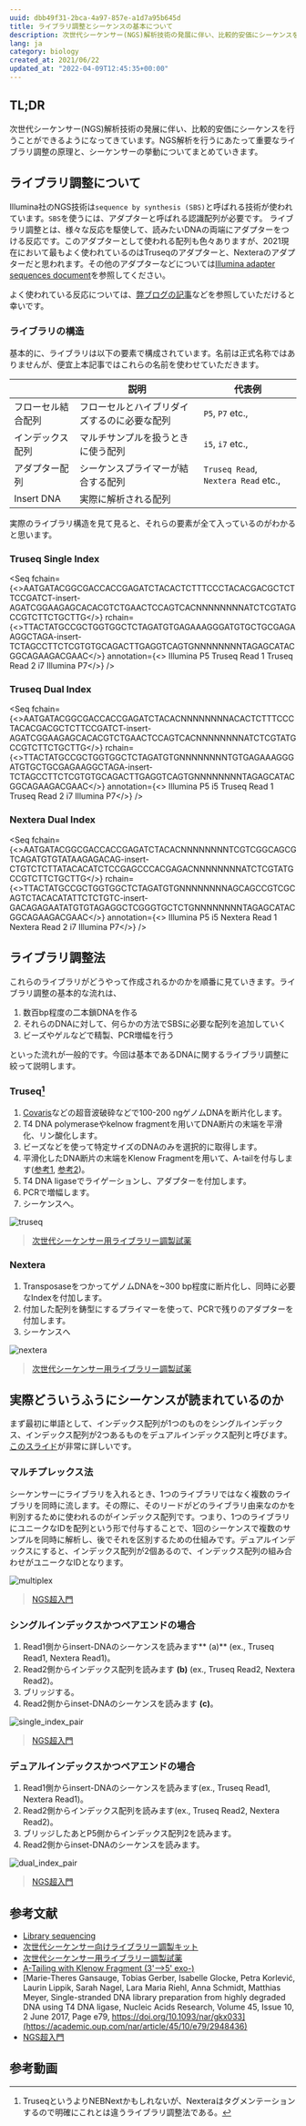 ```yaml
---
uuid: dbb49f31-2bca-4a97-857e-a1d7a95b645d
title: ライブラリ調整とシーケンスの基本について
description: 次世代シーケンサー(NGS)解析技術の発展に伴い、比較的安価にシーケンスを行うことができるようになってきています。NGS解析を行うにあたって重要なライブラリ調整の原理と、シーケンサーの挙動についてまとめていきます。
lang: ja
category: biology
created_at: 2021/06/22
updated_at: "2022-04-09T12:45:35+00:00"
---
```


## TL;DR

次世代シーケンサー(NGS)解析技術の発展に伴い、比較的安価にシーケンスを行うことができるようになってきています。NGS解析を行うにあたって重要なライブラリ調整の原理と、シーケンサーの挙動についてまとめていきます。

## ライブラリ調整について
Illumina社のNGS技術は`sequence by synthesis (SBS)`と呼ばれる技術が使われています。`SBS`を使うには、アダプターと呼ばれる認識配列が必要です。
ライブラリ調整とは、様々な反応を駆使して、読みたいDNAの両端にアダプターをつける反応です。このアダプターとして使われる配列も色々ありますが、2021現在において最もよく使われているのはTruseqのアダプターと、Nexteraのアダプターだと思われます。その他のアダプターなどについては[Illumina adapter sequences document](https://teichlab.github.io/scg_lib_structs/data/illumina-adapter-sequences-1000000002694-14.pdf)を参照してください。

よく使われている反応については、[弊ブログの記事](https://illumination-k.dev/posts/biology/library_construction_reaction)などを参照していただけると幸いです。

### ライブラリの構造

基本的に、ライブラリは以下の要素で構成されています。名前は正式名称ではありませんが、便宜上本記事ではこれらの名前を使わせていただきます。

||説明|代表例|
|---|---|---|
|フローセル結合配列|フローセルとハイブリダイズするのに必要な配列|`P5`, `P7` etc.,|
|インデックス配列|マルチサンプルを扱うときに使う配列|`i5`, `i7` etc.,|
|アダプター配列|シーケンスプライマーが結合する配列|`Truseq Read`, `Nextera Read` etc.,|
|Insert DNA|実際に解析される配列||

実際のライブラリ構造を見て見ると、それらの要素が全て入っているのがわかると思います。

### Truseq Single Index

<Seq
    fchain={<><P5>AATGATACGGCGACCACCGAGATCTACAC</P5><S5>TCTTTCCCTACACGACGCTCTTCCGATCT</S5>-insert-<S7>AGATCGGAAGAGCACACGTCTGAACTCCAGTCAC</S7><T7>NNNNNNNN</T7><P7>ATCTCGTATGCCGTCTTCTGCTTG</P7></>}
    rchain={<><P5>TTACTATGCCGCTGGTGGCTCTAGATGTG</P5><S5>AGAAAGGGATGTGCTGCGAGAAGGCTAGA</S5>-insert-<S7>TCTAGCCTTCTCGTGTGCAGACTTGAGGTCAGTG</S7><T7>NNNNNNNN</T7><P7>TAGAGCATACGGCAGAAGACGAAC</P7></>}
    annotation={<>      <P5>Illumina P5</P5>                   <S5>Truseq Read 1</S5>                        <S7>Truseq Read 2</S7>                 <T7>i7</T7>        <P7>Illumina P7</P7></>}
/>

### Truseq Dual Index

<Seq
fchain={<><P5>AATGATACGGCGACCACCGAGATCTACAC</P5><T7>NNNNNNNN</T7><S5>ACACTCTTTCCCTACACGACGCTCTTCCGATCT</S5>-insert-<S7>AGATCGGAAGAGCACACGTCTGAACTCCAGTCAC</S7><T7>NNNNNNNN</T7><P7>ATCTCGTATGCCGTCTTCTGCTTG</P7></>}
rchain={<><P5>TTACTATGCCGCTGGTGGCTCTAGATGTG</P5><T7>NNNNNNNN</T7><S5>TGTGAGAAAGGGATGTGCTGCGAGAAGGCTAGA</S5>-insert-<S7>TCTAGCCTTCTCGTGTGCAGACTTGAGGTCAGTG</S7><T7>NNNNNNNN</T7><P7>TAGAGCATACGGCAGAAGACGAAC</P7></>}
annotation={<>      <P5>Illumina P5</P5>               <T7>i5</T7>            <S5>Truseq Read 1</S5>                          <S7>Truseq Read 2</S7>                 <T7>i7</T7>        <P7>Illumina P7</P7></>}
/>

### Nextera Dual Index

<Seq
fchain={<><P5>AATGATACGGCGACCACCGAGATCTACAC</P5><T7>NNNNNNNN</T7><S5>TCGTCGGCAGCGTC</S5><Me>AGATGTGTATAAGAGACAG</Me>-insert-<Me>CTGTCTCTTATACACATCT</Me><S7>CCGAGCCCACGAGAC</S7><T7>NNNNNNNN</T7><P7>ATCTCGTATGCCGTCTTCTGCTTG</P7></>}
rchain={<><P5>TTACTATGCCGCTGGTGGCTCTAGATGTG</P5><T7>NNNNNNNN</T7><S5>AGCAGCCGTCGCAG</S5><Me>TCTACACATATTCTCTGTC</Me>-insert-<Me>GACAGAGAATATGTGTAGA</Me><S7>GGCTCGGGTGCTCTG</S7><T7>NNNNNNNN</T7><P7>TAGAGCATACGGCAGAAGACGAAC</P7></>}
annotation={<>       <P5>Illumina P5</P5>              <T7>i5</T7>             <S5>Next</S5><Me>era Read 1</Me>                                <Me>Next</Me><S7>era Read 2</S7>        <T7>i7</T7>         <P7>Illumina P7</P7></>}
/>

## ライブラリ調整法

これらのライブラリがどうやって作成されるかのかを順番に見ていきます。ライブラリ調整の基本的な流れは、
1. 数百bp程度の二本鎖DNAを作る
2. それらのDNAに対して、何らかの方法でSBSに必要な配列を追加していく
3. ビーズやゲルなどで精製、PCR増幅を行う

といった流れが一般的です。今回は基本であるDNAに関するライブラリ調整に絞って説明します。

### Truseq[^1]

1. [Covaris](https://www.technosaurus.co.jp/categories/view/488)などの超音波破砕などで100-200 ngゲノムDNAを断片化します。
2. T4 DNA polymeraseやkelnow fragmentを用いてDNA断片の末端を平滑化、リン酸化します。
3. ビーズなどを使って特定サイズのDNAのみを選択的に取得します。
4. 平滑化したDNA断片の末端をKlenow Fragmentを用いて、A-tailを付与します([参考1](https://international.neb.com/protocols/2013/11/06/a-tailing-with-klenow-fragment-3-5-exo), [参考2](https://academic.oup.com/nar/article/45/10/e79/2948436))。
5. T4 DNA ligaseでライゲーションし、アダプターを付加します。
6. PCRで増幅します。
7. シーケンスへ。

![truseq](../../public/seq_summary/truseq.PNG)

> [次世代シーケンサー用ライブラリー調製試薬](https://www.nebj.jp/jp/Flyer/NEBNEXT.pdf)

### Nextera

1. TransposaseをつかってゲノムDNAを~300 bp程度に断片化し、同時に必要なIndexを付加します。
2. 付加した配列を鋳型にするプライマーを使って、PCRで残りのアダプターを付加します。
3. シーケンスへ

![nextera](../../public/seq_summary/nextera.PNG)

> [次世代シーケンサー用ライブラリー調製試薬](https://www.nebj.jp/jp/Flyer/NEBNEXT.pdf)

## 実際どういうふうにシーケンスが読まれているのか

まず最初に単語として、インデックス配列が1つのものをシングルインデックス、インデックス配列が2つあるものをデュアルインデックス配列と呼びます。[このスライド](https://www.adres.ehime-u.ac.jp/news/NGS1.pdf)が非常に詳しいです。

### マルチプレックス法

シーケンサーにライブラリを入れるとき、1つのライブラリではなく複数のライブラリを同時に流します。その際に、そのリードがどのライブラリ由来なのかを判別するために使われるのがインデックス配列です。つまり、1つのライブラリにユニークなIDを配列という形で付与することで、1回のシーケンスで複数のサンプルを同時に解析し、後でそれを区別するための仕組みです。デュアルインデックスにすると、インデックス配列が2個あるので、インデックス配列の組み合わせがユニークなIDとなります。

![multiplex](../../public/seq_summary/multiplex.PNG)
> [NGS超入門](https://www.adres.ehime-u.ac.jp/news/NGS1.pdf)

### シングルインデックスかつペアエンドの場合

1. Read1側からinsert-DNAのシーケンスを読みます** (a)** (ex., Truseq Read1, Nextera Read1)。
2. Read2側からインデックス配列を読みます **(b)** (ex., Truseq Read2, Nextera Read2)。
3. ブリッジする。
4. Read2側からinset-DNAのシーケンスを読みます **(c)**。

![single_index_pair](../../public/seq_summary/single_index_pair.PNG)
> [NGS超入門](https://www.adres.ehime-u.ac.jp/news/NGS1.pdf)

### デュアルインデックスかつペアエンドの場合

1. Read1側からinsert-DNAのシーケンスを読みます(ex., Truseq Read1, Nextera Read1)。
2. Read2側からインデックス配列を読みます(ex., Truseq Read2, Nextera Read2)。
3. ブリッジしたあとP5側からインデックス配列2を読みます。
4. Read2側からinset-DNAのシーケンスを読みます。

![dual_index_pair](../../public/seq_summary/dual_index_pair.PNG)
> [NGS超入門](https://www.adres.ehime-u.ac.jp/news/NGS1.pdf)

## 参考文献

- [Library sequencing](https://teichlab.github.io/scg_lib_structs/methods_html/Illumina.html)
- [次世代シーケンサー向けライブラリー調製キット
](https://jp.illumina.com/content/dam/illumina-marketing/apac/japan/documents/pdf/brochure_libraryprep_dna.pdf)
- [次世代シーケンサー用ライブラリー調製試薬](https://www.nebj.jp/jp/Flyer/NEBNEXT.pdf)
- [A-Tailing with Klenow Fragment (3'-->5' exo-)](https://international.neb.com/protocols/2013/11/06/a-tailing-with-klenow-fragment-3-5-exo)
- [Marie-Theres Gansauge, Tobias Gerber, Isabelle Glocke, Petra Korlević, Laurin Lippik, Sarah Nagel, Lara Maria Riehl, Anna Schmidt, Matthias Meyer, Single-stranded DNA library preparation from highly degraded DNA using T4 DNA ligase, Nucleic Acids Research, Volume 45, Issue 10, 2 June 2017, Page e79, https://doi.org/10.1093/nar/gkx033](https://academic.oup.com/nar/article/45/10/e79/2948436)
- [NGS超入門](https://www.adres.ehime-u.ac.jp/news/NGS1.pdf)

## 参考動画

<amp-youtube
    data-videoid="fCd6B5HRaZ8"
    layout="fixed"
    width="320" height="180">
</amp-youtube>


[^1]: TruseqというよりNEBNextかもしれないが、Nexteraはタグメンテーションするので明確にこれとは違うライブラリ調整法である。
